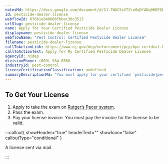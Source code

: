 ```yaml
---
notesMd: https://docs.google.com/document/d/11-7WUC5sVTZro0qDfANq9HDFQF59kfpA9Q1e198x4AU/edit?tab=t.0#heading=h.2spjb7tj915i
id: pesticide-dealer-license
webflowId: 67db1e840066fbbac30c3513
urlSlug: pesticide-dealer-license
name: Apply for Your Certified Pesticide Dealer License
displayname: pesticide-dealer-license
webflowName: "Pest Control: Certified Pesticide Dealer License"
filename: pesticide-dealer-license
callToActionLink: https://www.nj.gov/dep/enforcement/pcp/bpo-certdeal.htm
callToActionText: Apply for My Certified Pesticide Dealer License
agencyId: njdep
divisionPhone: (609) 984-6568
industryId: pest-control
licenseCertificationClassification: undefined
summaryDescriptionMd: "You must apply for your certified `pesticide|pesticide` dealer license if you sell `restricted use pesticide|restricted-use-pesticides` products. "
---
```


## To Get Your License

1. Apply to take the exam on [Rutger’s Pacer system](http://pacer.rutgers.edu).
2. Pass the exam.
3. Pay your license invoice. You must pay the invoice for the license to be valid.

:::callout{ showHeader="true" headerText="" showIcon="false" calloutType="conditional" }

A license sent via mail.

:::
